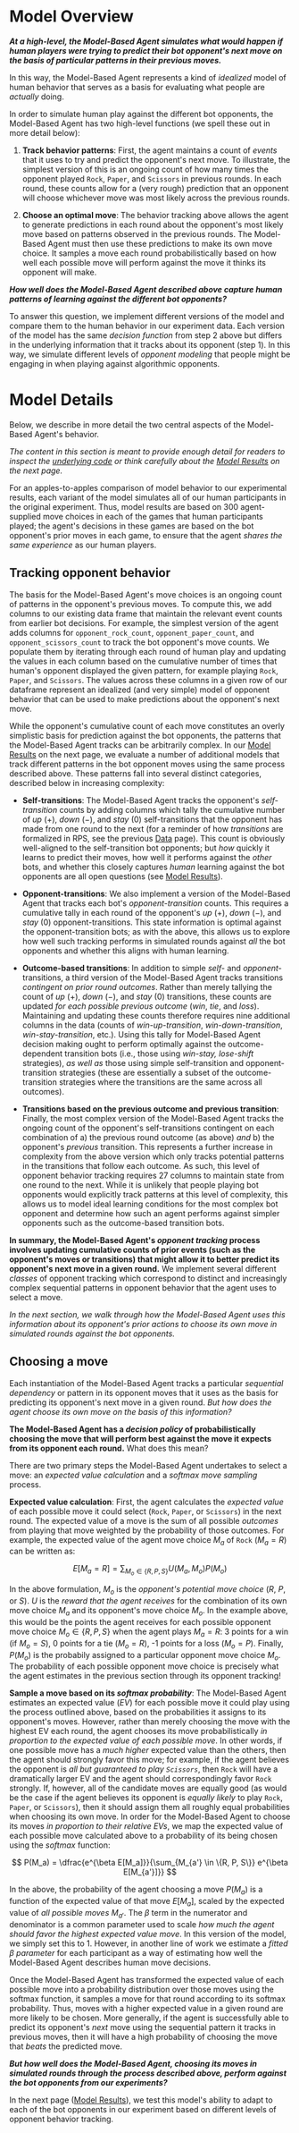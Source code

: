 # Model Overview

***At a high-level, the Model-Based Agent simulates what would happen if human players were trying to predict their bot opponent's next move on the basis of particular patterns in their previous moves.***

In this way, the Model-Based Agent represents a kind of *idealized* model of human behavior that serves as a basis for evaluating what people are *actually* doing.

In order to simulate human play against the different bot opponents, the Model-Based Agent has two high-level functions (we spell these out in more detail below):

1. **Track behavior patterns**: First, the agent maintains a count of *events* that it uses to try and predict the opponent's next move. To illustrate, the simplest version of this is an ongoing count of how many times the opponent played `Rock`, `Paper`, and `Scissors` in previous rounds. In each round, these counts allow for a (very rough) prediction that an opponent will choose whichever move was most likely across the previous rounds.

2. **Choose an optimal move**: The behavior tracking above allows the agent to generate predictions in each round about the opponent's most likely move based on patterns observed in the previous rounds. The Model-Based Agent must then use these predictions to make its own move choice. It samples a move each round probabilistically based on how well each possible move will perform against the move it thinks its opponent will make.

***How well does the Model-Based Agent described above capture human patterns of learning against the different bot opponents?***

To answer this question, we implement different versions of the model and compare them to the human behavior in our experiment data. Each version of the model has the same *decision function* from step 2 above but differs in the underlying information that it tracks about its opponent (step 1). In this way, we simulate different levels of *opponent modeling* that people might be engaging in when playing against algorithmic opponents.


# Model Details

Below, we describe in more detail the two central aspects of the Model-Based Agent's behavior.

*The content in this section is meant to provide enough detail for readers to inspect the [underlying code](ModelModel_code.ipynb) or think carefully about the [Model Results](ModelModel_results.md) on the next page.*

For an apples-to-apples comparison of model behavior to our experimental results, each variant of the model simulates all of our human participants in the original experiment. Thus, model results are based on 300 agent-supplied move choices in each of the games that human participants played; the agent's decisions in these games are based on the bot opponent's prior moves in each game, to ensure that the agent *shares the same experience* as our human players.

## Tracking opponent behavior

The basis for the Model-Based Agent's move choices is an ongoing count of patterns in the opponent's previous moves. To compute this, we add columns to our existing data frame that maintain the relevant event counts from earlier bot decisions. For example, the simplest version of the agent adds columns for `opponent_rock_count`, `opponent_paper_count`, and `opponent_scissors_count` to track the bot opponent's move counts. We populate them by iterating through each round of human play and updating the values in each column based on the cumulative number of times that human's opponent displayed the given pattern, for example playing `Rock`, `Paper`, and `Scissors`. The values across these columns in a given row of our dataframe represent an idealized (and very simple) model of opponent behavior that can be used to make predictions about the opponent's next move.

While the opponent's cumulative count of each move constitutes an overly simplistic basis for prediction against the bot opponents, the patterns that the Model-Based Agent tracks can be arbitrarily complex. In our [Model Results](ModelModel_results.md) on the next page, we evaluate a number of additional models that track different patterns in the bot opponent moves using the same process described above. These patterns fall into several distinct categories, described below in increasing complexity:

- **Self-transitions**: The Model-Based Agent tracks the opponent's *self-transition* counts by adding columns which tally the cumulative number of *up* ($+$), *down* ($-$), and *stay* ($0$) self-transitions that the opponent has made from one round to the next (for a reminder of how *transitions* are formalized in RPS, see the previous [Data](Data.ipynb) page). This count is obviously well-aligned to the self-transition bot opponents; but *how* quickly it learns to predict their moves, how well it performs against the *other* bots, and whether this closely captures *human* learning against the bot opponents are all open questions (see [Model Results](ModelModel_results.md)).

- **Opponent-transitions**: We also implement a version of the Model-Based Agent that tracks each bot's *opponent-transition* counts. This requires a cumulative tally in each round of the opponent's *up* ($+$), *down* ($-$), and *stay* ($0$) opponent-transitions. This state information is optimal against the opponent-transition bots; as with the above, this allows us to explore how well such tracking performs in simulated rounds against *all* the bot opponents and whether this aligns with human learning.

- **Outcome-based transitions**: In addition to simple *self-* and *opponent-* transitions, a third version of the Model-Based Agent tracks transitions *contingent on prior round outcomes*. Rather than merely tallying the count of *up* ($+$), *down* ($-$), and *stay* ($0$) transitions, these counts are updated *for each possible previous outcome* (*win*, *tie*, and *loss*). Maintaining and updating these counts therefore requires nine additional columns in the data (counts of *win-up-transition*, *win-down-transition*, *win-stay-transition*, etc.). Using this tally for Model-Based Agent decision making ought to perform optimally against the outcome-dependent transition bots (i.e., those using *win-stay, lose-shift* strategies), *as well as* those using simple self-transition and opponent-transition strategies (these are essentially a subset of the outcome-transition strategies where the transitions are the same across all outcomes).

- **Transitions based on the previous outcome and previous transition**: Finally, the most complex version of the Model-Based Agent tracks the ongoing count of the opponent's self-transitions contingent on each combination of a) the previous round outcome (as above) *and* b) the opponent's *previous* transition. This represents a further increase in complexity from the above version which only tracks potential patterns in the transitions that follow each outcome. As such, this level of opponent behavior tracking requires 27 columns to maintain state from one round to the next. While it is unlikely that people playing bot opponents would explicitly track patterns at this level of complexity, this allows us to model ideal learning conditions for the most complex bot opponent and determine how such an agent performs against simpler opponents such as the outcome-based transition bots.


**In summary, the Model-Based Agent's *opponent tracking* process involves updating cumulative counts of prior events (such as the opponent's moves or transitions) that might allow it to better predict its opponent's next move in a given round.** We implement several different *classes* of opponent tracking which correspond to distinct and increasingly complex sequential patterns in opponent behavior that the agent uses to select a move.

*In the next section, we walk through how the Model-Based Agent uses this information about its opponent's prior actions to choose its own move in simulated rounds against the bot opponents.*


## Choosing a move

Each instantiation of the Model-Based Agent tracks a particular *sequential dependency* or pattern in its opponent moves that it uses as the basis for predicting its opponent's next move in a given round. *But how does the agent choose its own move on the basis of this information?*

**The Model-Based Agent has a *decision policy* of probabilistically choosing the move that will perform best against the move it expects from its opponent each round.** What does this mean?

There are two primary steps the Model-Based Agent undertakes to select a move: an *expected value calculation* and a *softmax move sampling* process.

**Expected value calculation**: First, the agent calculates the *expected value* of each possible move it could select (`Rock`, `Paper`, or `Scissors`) in the next round. The expected value of a move is the sum of all possible *outcomes* from playing that move weighted by the probability of those outcomes. For example, the expected value of the agent move choice $M_a$ of `Rock` ($M_a = R$) can be written as:

$$
  E[M_a = R] = \sum_{M_o \in \{R, P, S\}} U(M_a, M_o)P(M_o)
$$

In the above formulation, $M_o$ is the *opponent's potential move choice* ($R$, $P$, or $S$). $U$ is the *reward that the agent receives* for the combination of its own move choice $M_a$ and its opponent's move choice $M_o$. In the example above, this would be the points the agent receives for each possible opponent move choice $M_o \in \{R, P, S\}$ when the agent plays $M_a = R$: 3 points for a win (if $M_o=S$), 0 points for a tie ($M_o=R$), -1 points for a loss ($M_o=P$). Finally, $P(M_o)$ is the probabily assigned to a particular opponent move choice $M_o$. The probability of each possible opponent move choice is precisely what the agent estimates in the previous section through its opponent tracking!

**Sample a move based on its *softmax probability***: The Model-Based Agent estimates an expected value (*EV*) for each possible move it could play using the process outlined above, based on the probabilities it assigns to its opponent's moves. However, rather than merely choosing the move with the highest EV each round, the agent chooses its move probabilistically *in proportion to the expected value of each possible move*. In other words, if one possible move has a *much higher* expected value than the others, then the agent should strongly favor this move; for example, if the agent believes the opponent is *all but guaranteed to play `Scissors`*, then `Rock` will have a dramatically larger EV and the agent should correspondingly favor `Rock` strongly. If, however, all of the candidate moves are equally good (as would be the case if the agent believes its opponent is *equally likely* to play `Rock`, `Paper`, or `Scissors`), then it should assign them all roughly equal probabilities when choosing its own move. In order for the Model-Based Agent to choose its moves *in proportion to their relative EVs*, we map the expected value of each possible move calculated above to a probability of its being chosen using the *softmax* function:

$$
  P(M_a) = \dfrac{e^{\beta E[M_a]}}{\sum_{M_{a'} \in \{R, P, S\}} e^{\beta E[M_{a'}]}}
$$

In the above, the probability of the agent choosing a move $P(M_a)$ is a function of the expected value of that move $E[M_a]$, scaled by the expected value of *all possible moves* $M_{a'}$. The $\beta$ term in the numerator and denominator is a common parameter used to scale *how much the agent should favor the highest expected value move*. In this version of the model, we simply set this to 1. However, in another line of work we estimate a *fitted $\beta$ parameter* for each participant as a way of estimating how well the Model-Based Agent describes human move decisions.

Once the Model-Based Agent has transformed the expected value of each possible move into a probability distribution over those moves using the softmax function, it samples a move for that round according to its softmax probability. Thus, moves with a higher expected value in a given round are more likely to be chosen. More generally, if the agent is successfully able to predict its opponent's *next* move using the sequential pattern it tracks in previous moves, then it will have a high probability of choosing the move that *beats* the predicted move.

***But how well does the Model-Based Agent, choosing its moves in simulated rounds through the process described above, perform against the bot opponents from our experiments?***

In the next page ([Model Results](ModelModel_results.md)), we test this model's ability to adapt to each of the bot opponents in our experiment based on different levels of opponent behavior tracking.
